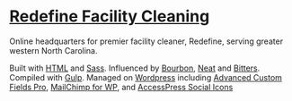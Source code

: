 # [Redefine Facility Cleaning](http://re-define.com/)

Online headquarters for premier facility cleaner, Redefine, serving greater western North Carolina.

Built with [HTML](http://www.w3schools.com/html/) and [Sass](http://sass-lang.com/). Influenced by [Bourbon](http://bourbon.io/), [Neat](http://neat.bourbon.io/) and [Bitters](http://bitters.bourbon.io/). Compiled with [Gulp](http://gulpjs.com/). Managed on [Wordpress](https://wordpress.org/) including [Advanced Custom Fields Pro](http://advancedcustomfields.com/), [MailChimp for WP](https://wordpress.org/plugins/mailchimp-for-wp/), and [AccessPress Social Icons](https://wordpress.org/plugins/accesspress-social-icons/)